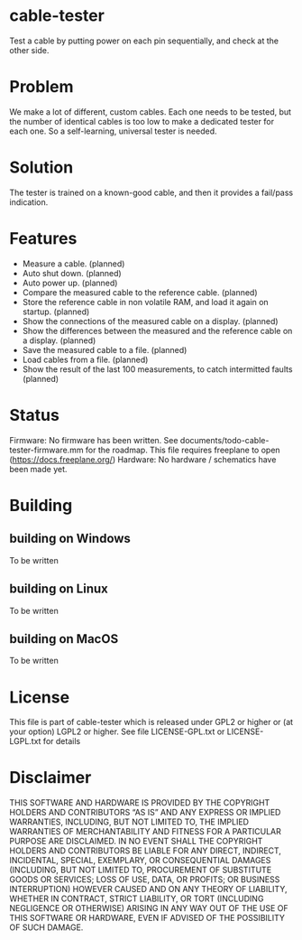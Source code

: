 # cable-tester
Test a cable by putting power on each pin sequentially, and check at the other side.



# Problem
We make a lot of different, custom cables. Each one needs to be tested, but the number of identical cables is too low to make a dedicated tester for each one. So a self-learning, universal tester is needed.

# Solution
The tester is trained on a known-good cable, and then it provides a fail/pass indication.

# Features
- Measure a cable. (planned)
- Auto shut down. (planned)
- Auto power up. (planned)
- Compare the measured cable to the reference cable. (planned)
- Store the reference cable in non volatile RAM, and load it again on startup. (planned)
- Show the connections of the measured cable on a display. (planned)
- Show the differences between the measured and the reference cable on a display. (planned)
- Save the measured cable to a file. (planned)
- Load cables from a file. (planned)
- Show the result of the last 100 measurements, to catch intermitted faults (planned)

# Status
Firmware: No firmware has been written. See documents/todo-cable-tester-firmware.mm for the roadmap. This file requires freeplane to open (https://docs.freeplane.org/)
Hardware: No hardware / schematics have been made yet.

# Building
## building on Windows
To be written
## building on Linux
To be written

## building on MacOS
To be written
# License
This file is part of cable-tester which is released under GPL2 or higher or (at your option) LGPL2 or higher.
See file LICENSE-GPL.txt or LICENSE-LGPL.txt for details
# Disclaimer
THIS SOFTWARE AND HARDWARE IS PROVIDED BY THE COPYRIGHT HOLDERS AND CONTRIBUTORS “AS IS” AND ANY EXPRESS OR IMPLIED WARRANTIES, INCLUDING, BUT NOT LIMITED TO, THE IMPLIED WARRANTIES OF MERCHANTABILITY AND FITNESS FOR A PARTICULAR PURPOSE ARE DISCLAIMED. IN NO EVENT SHALL THE COPYRIGHT HOLDERS AND CONTRIBUTORS BE LIABLE FOR ANY DIRECT, INDIRECT, INCIDENTAL, SPECIAL, EXEMPLARY, OR CONSEQUENTIAL DAMAGES (INCLUDING, BUT NOT LIMITED TO, PROCUREMENT OF SUBSTITUTE GOODS OR SERVICES; LOSS OF USE, DATA, OR PROFITS; OR BUSINESS INTERRUPTION) HOWEVER CAUSED AND ON ANY THEORY OF LIABILITY, WHETHER IN CONTRACT, STRICT LIABILITY, OR TORT (INCLUDING NEGLIGENCE OR OTHERWISE) ARISING IN ANY WAY OUT OF THE USE OF THIS SOFTWARE OR HARDWARE, EVEN IF ADVISED OF THE POSSIBILITY OF SUCH DAMAGE.